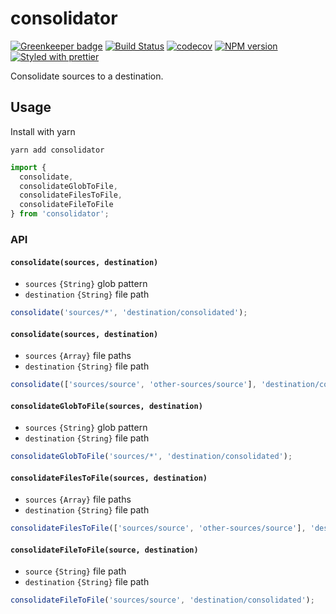 # consolidator

[![Greenkeeper badge](https://badges.greenkeeper.io/atelljohannsmothers/consolidator.svg)](https://greenkeeper.io/)
[![Build Status](https://travis-ci.org/atelljohannsmothers/consolidator.svg?branch=master)](https://travis-ci.org/atelljohannsmothers/consolidator)
[![codecov](https://codecov.io/gh/atelljohannsmothers/consolidator/branch/master/graph/badge.svg)](https://codecov.io/gh/atelljohannsmothers/consolidator)
[![NPM version](https://img.shields.io/npm/v/consolidator.svg)](https://www.npmjs.com/package/consolidator)
[![Styled with prettier](https://img.shields.io/badge/styled_with-prettier-ff69b4.svg)](https://github.com/prettier/prettier)

Consolidate sources to a destination.

## Usage

Install with yarn

```
yarn add consolidator
```

```js
import {
  consolidate,
  consolidateGlobToFile,
  consolidateFilesToFile,
  consolidateFileToFile
} from 'consolidator';
```

### API

#### `consolidate(sources, destination)`

* `sources` `{String}` glob pattern
* `destination` `{String}` file path

```js
consolidate('sources/*', 'destination/consolidated');
```

#### `consolidate(sources, destination)`

* `sources` `{Array}` file paths
* `destination` `{String}` file path

```js
consolidate(['sources/source', 'other-sources/source'], 'destination/consolidated');
```

#### `consolidateGlobToFile(sources, destination)`

* `sources` `{String}` glob pattern
* `destination` `{String}` file path

```js
consolidateGlobToFile('sources/*', 'destination/consolidated');
```

#### `consolidateFilesToFile(sources, destination)`

* `sources` `{Array}` file paths
* `destination` `{String}` file path

```js
consolidateFilesToFile(['sources/source', 'other-sources/source'], 'destination/consolidated');
```

#### `consolidateFileToFile(source, destination)`

* `source` `{String}` file path
* `destination` `{String}` file path

```js
consolidateFileToFile('sources/source', 'destination/consolidated');
```
